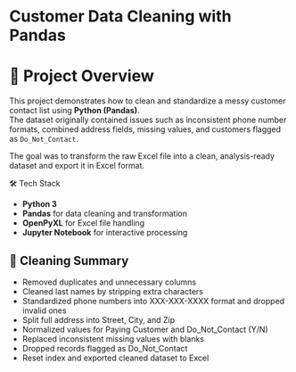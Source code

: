 # Customer Data Cleaning with Pandas

# 📌 Project Overview

This project demonstrates how to clean and standardize a messy customer contact list using **Python (Pandas)**.  
The dataset originally contained issues such as inconsistent phone number formats, combined address fields, missing values, and customers flagged as `Do_Not_Contact`.  

The goal was to transform the raw Excel file into a clean, analysis-ready dataset and export it in Excel format.

🛠️ Tech Stack
- **Python 3**
- **Pandas** for data cleaning and transformation
- **OpenPyXL** for Excel file handling
- **Jupyter Notebook** for interactive processing

## 🔄 Cleaning Summary

- Removed duplicates and unnecessary columns
- Cleaned last names by stripping extra characters
- Standardized phone numbers into XXX-XXX-XXXX format and dropped invalid ones
- Split full address into Street, City, and Zip
- Normalized values for Paying Customer and Do_Not_Contact (Y/N)
- Replaced inconsistent missing values with blanks
- Dropped records flagged as Do_Not_Contact
- Reset index and exported cleaned dataset to Excel
